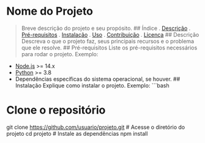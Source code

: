 # Nome do Projeto
> Breve descrição do projeto e seu propósito. ## Índice
. [Descrição](#descrição)
. [Pré-requisitos](#pré-requisitos)
. [Instalação](#instalação)
. [Uso](#uso)
. [Contribuição](#contribuição)
. [Licença](#licença) ## Descrição
Descreva o que o projeto faz, seus principais recursos e o problema que ele resolve. ## Pré-requisitos
Liste os pré-requisitos necessários para rodar o projeto. Exemplo:
- [Node.js](https://nodejs.org/) >= 14.x
- [Python](https://www.python.org/) >= 3.8
- Dependências específicas do sistema operacional, se houver. ## Instalação
Explique como instalar o projeto. Exemplo: ```bash
# Clone o repositório
git clone https://github.com/usuario/projeto.git # Acesse o diretório do projeto
cd projeto # Instale as dependências
npm install